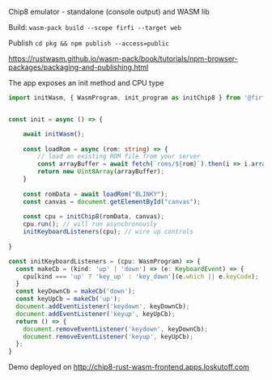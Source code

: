 Chip8 emulator - standalone (console output) and WASM lib

Build: `wasm-pack build --scope firfi --target web`

Publish `cd pkg && npm publish --access=public`

https://rustwasm.github.io/wasm-pack/book/tutorials/npm-browser-packages/packaging-and-publishing.html

The app exposes an init method and CPU type

```typescript
import initWasm, { WasmProgram, init_program as initChip8 } from '@firfi/rust-wasm-chip8';


const init = async () => {

    await initWasm();
  
    const loadRom = async (rom: string) => {
        // load an existing ROM file from your server
        const arrayBuffer = await fetch(`roms/${rom}`).then(i => i.arrayBuffer());
        return new Uint8Array(arrayBuffer);
    }
    
    const romData = await loadRom("BLINKY");
    const canvas = document.getElementById("canvas");
    
    const cpu = initChip8(romData, canvas);
    cpu.run(); // will run asynchronously
    initKeyboardListeners(cpu); // wire up controls
    
}

const initKeyboardListeners = (cpu: WasmProgram) => {
  const makeCb = (kind: 'up' | 'down') => (e: KeyboardEvent) => {
    cpu[kind === 'up' ? 'key_up' : 'key_down'](e.which || e.keyCode);
  }
  const keyDownCb = makeCb('down');
  const keyUpCb = makeCb('up');
  document.addEventListener('keydown', keyDownCb);
  document.addEventListener('keyup', keyUpCb);
  return () => {
    document.removeEventListener('keydown', keyDownCb);
    document.removeEventListener('keyup', keyUpCb);
  };
}

```

Demo deployed on http://chip8-rust-wasm-frontend.apps.loskutoff.com